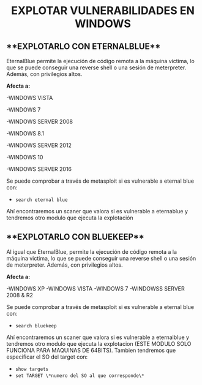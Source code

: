 <h1 align="center">EXPLOTAR VULNERABILIDADES EN WINDOWS</h1>

<h2>**EXPLOTARLO CON ETERNALBLUE**</h2>

EternalBlue permite la ejecución de código remota a la máquina víctima, lo que se puede conseguir una reverse shell o una sesión de meterpreter. Además, con privilegios altos.

**Afecta a:**

-WINDOWS VISTA

-WINDOWS 7

-WINDOWS SERVER 2008

-WINDOWS 8.1

-WINDOWS SERVER 2012

-WINDOWS 10

-WINDOWS SERVER 2016



Se puede comprobar a través de metasploit si es vulnerable a eternal blue con:

- `search eternal blue`

Ahí encontraremos un scaner que valora si es vulnerable a eternablue y tendremos otro modulo que ejecuta la explotación

<h2>**EXPLOTARLO CON BLUEKEEP**</h2>

Al igual que EternalBlue, permite la ejecución de código remota a la máquina victima, lo que se puede conseguir una reverse shell o una sesión de meterpreter. Además, con privilegios altos.

**Afecta a:**

-WINDOWS XP
-WINDOWS VISTA
-WINDOWS 7
-WINDOWSS SERVER 2008 & R2

Se puede comprobar a través de metasploit si es vulnerable a eternal blue con:

- `search bluekeep`

Ahí encontraremos un scaner que valora si es vulnerable a eternalblue y tendremos otro modulo que ejecuta la explotacion (ESTE MODULO SOLO FUNCIONA PARA MAQUINAS DE 64BITS). Tambien tendremos que especificar el SO del target con:

- `show targets`
- `set TARGET \*numero del SO al que corresponde\*`
